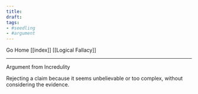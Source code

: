 ```yaml
---
title:
draft:
tags:
- #seedling 
- #argument 
---
```


Go Home [[index]]
[[Logical Fallacy]]

---

Argument from Incredulity

Rejecting a claim because it seems unbelievable or too complex, without considering the evidence.